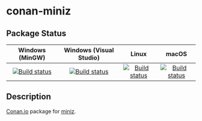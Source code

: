 # conan-miniz

## Package Status

| Windows (MinGW) | Windows (Visual Studio) | Linux | macOS |
|:---------------:|:-----------------------:|:-----:|:-----:|
|[![Build status](https://ci.appveyor.com/api/projects/status/mjb70x4vompu2c64/branch/testing%2F2.1.0?svg=true)](https://ci.appveyor.com/project/SpaceIm/conan-miniz)|[![Build status](https://github.com/SpaceIm/conan-miniz/workflows/.github/workflows/windows.yml/badge.svg?branch=testing%2F2.1.0)](https://github.com/SpaceIm/conan-miniz/actions/workflows/windows.yml?query=branch%3Atesting%2F2.1.0)|[![Build status](https://github.com/SpaceIm/conan-miniz/workflows/.github/workflows/linux.yml/badge.svg?branch=testing%2F2.1.0)](https://github.com/SpaceIm/conan-miniz/actions/workflows/linux.yml?query=branch%3Atesting%2F2.1.0)|[![Build status](https://github.com/SpaceIm/conan-miniz/workflows/.github/workflows/macos.yml/badge.svg?branch=testing%2F2.1.0)](https://github.com/SpaceIm/conan-miniz/actions/workflows/macos.yml?query=branch%3Atesting%2F2.1.0)|

## Description

[Conan.io](https://conan.io) package for [miniz](https://github.com/richgel999/miniz).

